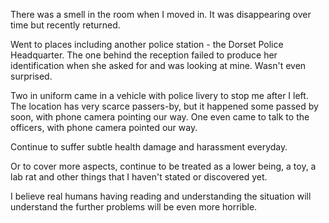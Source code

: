 There was a smell in the room when I moved in. It was disappearing over time but recently returned.

Went to places including another police station - the Dorset Police Headquarter. The one behind the reception failed to produce her identification when she asked for and was looking at mine. Wasn't even surprised.

Two in uniform came in a vehicle with police livery to stop me after I left. The location has very scarce passers-by, but it happened some passed by soon, with phone camera pointing our way. One even came to talk to the officers, with phone camera pointed our way.

Continue to suffer subtle health damage and harassment everyday.

Or to cover more aspects, continue to be treated as a lower being, a toy, a lab rat and other things that I haven't stated or discovered yet.

I believe real humans having reading and understanding the situation will understand the further problems will be even more horrible.
